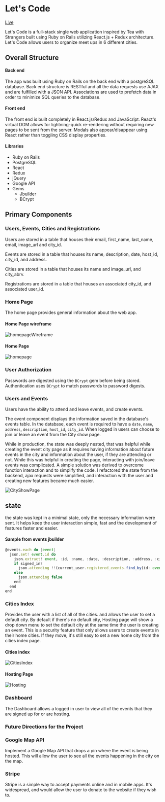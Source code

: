 # Let's Code
[Live](http://letscode.today/)

Let's Code is a full-stack single web application inspired by Tea with Strangers built using Ruby on Rails utilizing React.js + Redux architecture. Let's Code allows users to organize meet ups in 6 different cities.

## Overall Structure

#### Back end

The app was built using Ruby on Rails on the back end with a postgreSQL database. Back end structure is RESTful and all the data requests use AJAX and are fulfilled with a JSON API. Associations are used to prefetch data in order to minimize SQL queries to the database.

#### Front end
The front end is built completely in React.js/Redux and JavaScript. React's virtual DOM allows for lightning-quick re-rendering without requiring new pages to be sent from the server. Modals also appear/disappear using React rather than toggling CSS display properties.

#### Libraries

* Ruby on Rails
* PostgreSQL
* React
* Redux
* jQuery
* Google API
* Gems
  * Jbuilder
  * BCrypt


## Primary Components

### Users, Events, Cities and Registrations

Users are stored in a table that houses their email, first_name, last_name, email, image_url and city_id.

Events are stored in a table that houses its name, description, date, host_id, city_id, and address.

Cities are stored in a table that houses its name and image_url, and city_abrv.

Registrations are stored in a table that houses an associated city_id, and associated user_id.

### Home Page
The home page provides general information about the web app.

#### Home Page wireframe

![homepageWireframe](docs/wireframes/main.png)

#### Home Page

![homepage](docs/HomePage.png)


### User Authorization
Passwords are digested using the `BCrypt` gem before being stored. Authentication uses `BCrypt` to match passwords to password digests.

### Users and Events

Users have the ability to attend and leave events, and create events.

The event component displays the information saved in the database's events table.  In the database, each event is required to have a `date`, `name`, `address`, `description`, `host_id`, `city_id`. When logged in users can choose to join or leave an event from the City show page.

While in production, the state was deeply nested, that was helpful while creating the event city page as it requires having information about future events in the city and information about the user, if they are attending or not. While this was helpful in creating the page, interacting with join/leave events was complicated. A simple solution was derived to overcome function interaction and to simplify the code. I refactored the state from the backend, ajax requests were simplified, and interaction with the user and creating new features became much easier.

![CityShowPage](docs/CityShowPage.png)

## state

the state was kept in a minimal state, only the necessary information were sent. It helps keep the user interaction simple, fast and the development of features faster and easier.

#### Sample from events jbuilder

```javascript
@events.each do |event|
  json.set! event.id do
    json.extract! event, :id, :name, :date, :description, :address, :city_id, :host_id
    if signed_in?
      json.attending !!(current_user.registered_events.find_by(id: event.id))
    else
      json.attending false
    end
  end
end
```

### Cities Index

Provides the user with a list of all of the cities. and allows the user to set a default city. By default if there's no default city, Hosting page will show a drop down menu to set the default city at the same time the user is creating an event. This is a security feature that only allows users to create events in their home cities. If they move, it's still easy to set a new home city from the cities index page.

#### Cities index

![CitiesIndex](docs/CitiesIndex.png)

#### Hosting Page

![Hosting](docs/Hosting.png)

### Dashboard

The Dashboard allows a logged in user to view all of the events that they are signed up for or are hosting.


### Future Directions for the Project

### Google Map API

Implement a Google Map API that drops a pin where the event is being hosted. This will allow the user to see all the events happening in the city on the map.

### Stripe

Stripe is a simple way to accept payments online and in mobile apps. It's widespread, and would allow the user to donate to the website if they wish to.
